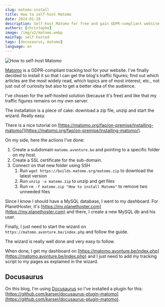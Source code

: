 ```yaml
---
slug: matomo-install
title: How to self-host Matomo
date: 2024-01-28
description: Self-host Matomo for free and gain GDPR-compliant website analytics. This simple guide covers installation, database setup, and Docusaurus integration.
authors: [christophe]
image: /img/v2/matomo.webp
mainTag: self-hosted
tags: [docusaurus, matomo]
language: en
---
```

![How to self-host Matomo](/img/v2/matomo.webp)

[Matomo](https://matomo.org) is a GDPR-compliant tracking tool for your website. I've finally decided to install it so that I can get the blog's traffic figures; find out which articles are the most widely read, which topics are of most interest, etc., not just out of curiosity but also to get a better idea of the audience.

I've chosen for the self-hosted solution (because it's free) and like that my traffic figures remains on my own server.

<!-- truncate -->

The installation is a piece of cake: download a zip file, unzip and start the wizard. Really easy.

There is a nice tutorial on [https://matomo.org/faq/on-premise/installing-matomo/](https://matomo.org/faq/on-premise/installing-matomo/).

On my side, here the actions I've done:

1. Create a subdomain `matomo.avonture.be` and pointing to a specific folder on my host.
2. Create a SSL certificate for the sub-domain.
3. Connect on that new folder using SSH
   1. Run `wget https://builds.matomo.org/matomo.zip` to download the latest version
   2. Run `unzip -o matomo.zip` to unzip and get files
   3. Run `rm -f matomo.zip "How to install Matomo"` to remove two unneeded files

Since I know I should have a MySQL database, I went to my dashboard. For PlanetHoster, it's [https://my.planethoster.com](https://my.planethoster.com) and there, I create a new MySQL db and his user.

Finally, I just need to start the wizard on `https://matomo.avonture.be/index.php` and follow the guide.

The wizard is really well done and very easy to follow.

When done, I get my dashboard on [https://matomo.avonture.be/index.php](https://matomo.avonture.be/index.php) and I just need to add my tracking script to my pages as explained in the wizard.

## Docusaurus

On this blog, I'm using [Docusaurus](https://docusaurus.io/) so I've installed a plugin for this: [https://github.com/karser/docusaurus-plugin-matomo](https://github.com/karser/docusaurus-plugin-matomo).